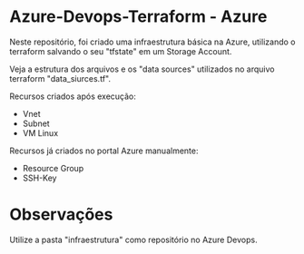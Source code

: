 # Azure-Devops-Terraform - Azure
Neste repositório, foi criado uma infraestrutura básica na Azure, utilizando o terraform salvando o seu "tfstate" em um Storage Account.

Veja a estrutura dos arquivos e os "data sources" utilizados no arquivo terraform "data_siurces.tf".

Recursos criados após execução:

- Vnet
- Subnet
- VM Linux

Recursos já criados no portal Azure manualmente:

- Resource Group
- SSH-Key

# Observações

Utilize a pasta "infraestrutura" como repositório no Azure Devops.
